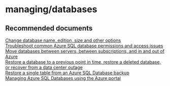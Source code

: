 <properties
	pageTitle="managing/databases"
	description="managing/databases"
	service="microsoft.sql"
	resource="servers"
	authors="aashu"
	displayOrder=""
	selfHelpType="generic"
	supportTopicIds="31980424"
	resourceTags=""
	productPesIds="13491"
	cloudEnvironments="MoonCake"
/>

# managing/databases

## **Recommended documents**
[Change database name, edition, size and other options](http://msdn.microsoft.com/library/mt574871.aspx)<br>
[Troubleshoot common Azure SQL database permissions and access issues](https://docs.azure.cn/sql-database/sql-database-troubleshoot-permissions/)<br>
[Move databases between servers, between subscriptions, and in and out of Azure](https://docs.azure.cn/sql-database/sql-database-troubleshoot-moving-data/)<br>
[Restore a database to a previous point in time, restore a deleted database, or recover from a data center outage](https://docs.azure.cn/sql-database/sql-database-troubleshoot-backup-and-restore/)<br>
[Restore a single table from an Azure SQL Database backup](https://docs.azure.cn/sql-database/sql-database-cloud-migrate-restore-single-table-azure-backup/)<br>
[Managing Azure SQL Databases using the Azure portal](https://docs.azure.cn/sql-database/sql-database-manage-portal/)
